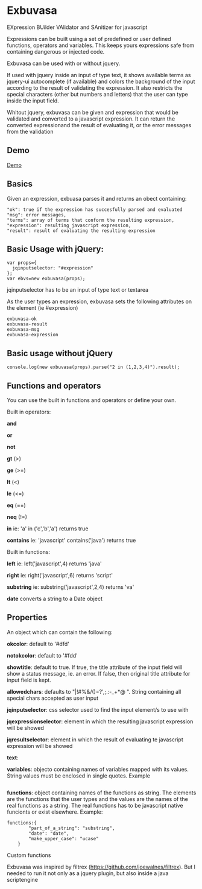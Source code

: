 # Exbuvasa
EXpression BUilder VAlidator and SAnitizer for javascript

Expressions can be built using a set of predefined or user defined functions, operators and variables. This keeps yours expressions safe from containing dangerous or injected code. 

Exbuvasa can be used with or without jquery.

If used with jquery inside an input of type text, it shows available terms as jquery-ui autocomplete (if available) and colors the background of the input according to the result of validating the expression. It also restricts the special characters (other but numbers and letters) that the user can type inside the input field.

Whitout jquery, exbuvasa can be given and expression that would be validated and converted to a javascript expression. It can return the converted expressionand the result of evaluating it, or the error messages from the validation

## Demo 
[Demo](https://ngeltman.github.io/exbuvasa/demo.html)

## Basics
Given an expression, exbuasa parses it and returns an obect containing:
~~~
"ok": true if the expression has succesfully parsed and evaluated
"msg": error messages,
"terms": array of terms that conform the resulting expression,
"expression": resulting javascript expression,
"result": result of evaluating the resulting expression
~~~

## Basic Usage with jQuery:
~~~
var props={
  jqinputselector: "#expression"
};
var ebvs=new exbuvasa(props);
~~~
jqinputselector has to be an input of type text or textarea

As the user types an expression, exbuvasa sets the following attributes on the element (ie #expression)
~~~
exbuvasa-ok
exbuvasa-result
exbuvasa-msg
exbuvasa-expression
~~~

## Basic usage without jQuery
~~~
console.log(new exbuvasa(props).parse("2 in (1,2,3,4)").result);
~~~

## Functions and operators

You can use the built in functions and operators or define your own.

Built in operators:

**and**

**or**

**not**

**gt** (>)

**ge** (>=)

**lt** (<)

**le** (<=)

**eq** (==)

**neq** (!=)

**in**  ie: 'a' in ('c','b','a') returns true

**contains** ie: 'javascript' contains('java') returns true


Built in functions:

**left** ie: left('javascript',4) returns 'java'

**right** ie: right('javascript',6) returns 'script'

**substring** ie: substring('javascript',2,4) returns 'va'

**date** converts a string to a Date object


## Properties
An object which can contain the following:

**okcolor**: default to '#dfd'

**notokcolor**: default to '#fdd'

**showtitle**: default to true. If true, the title attribute of the input field will show a status message, ie. an error. If false, then original title attribute for input field is kept.

**allowedchars**: defaults to "|!#%&/()=?',;.:-_+*@ ". String containing all special chars accepted as user input

**jqinputselector**: css selector used to find the input element/s to use with 

**jqexpressionselector**: element in which the resulting javascript expression will be showed

**jqresultselector**: element in which the result of evaluating te javascript expression will be showed

**text**:

**variables**: objecto containing names of variables mapped with its values. String values must be enclosed in single quotes. Example

~~~
~~~

**functions**: object containing names of the functions as string. The elements are the functions that the user types and the values are the names of the real functions as a string. The real functions has to be javascript native funcionts or exist elsewhere. Example:
~~~
functions:{
        "part_of_a_string": "substring",
        "date": "date",
        "make_upper_case": "ucase"
    }
~~~


Custom functions



Exbuvasa was inspired by filtrex (https://github.com/joewalnes/filtrex). But I needed to run it not only as a jquery plugin, but also inside a java scriptengine
